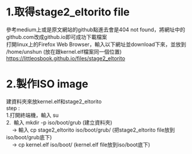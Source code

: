 # 1.取得stage2_eltorito file
參考medium上或是原文網站的github點進去會是404 not found，將網址中的github.com改成github.io即可成功下載檔案  
打開linux上的Firefox Web Browser，輸入以下網址並download下來，並放到 /home/unshun (放在跟kernel.elf檔案同一個位置)  
https://littleosbook.github.io/files/stage2_eltorito  

# 2.製作ISO image 
建資料夾來放kernel.elf和stage2_eltorito  
step :  
1.打開終端機，輸入 su  
2.&nbsp; 輸入 mkdir -p iso/boot/grub (建立資料夾)  
&nbsp; &nbsp; -> 輸入 cp stage2_eltorito iso/boot/grub/ (把stage2_eltorito file放到iso/boot/grub底下)  
&nbsp; &nbsp; -> cp kernel.elf iso/boot/ (kernel.elf file放到iso/boot底下)  


